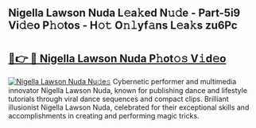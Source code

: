 ## Nigella Lawson Nuda L𝚎a𝚔ed N𝚞𝚍e - Part-5i9 Vi𝚍𝚎o P𝚑𝚘tos - H𝚘𝚝 O𝚗𝚕yf𝚊ns L𝚎a𝚔s zu6Pc

# <h2><a href="http://kf4kz3v.oniu.top/?m=Nigella+Lawson+Nuda">🔗👉 🔴 Nigella Lawson Nuda P𝚑ot𝚘𝚜 V𝚒d𝚎o</a></h2>

[![Nigella Lawson Nuda Nu𝚍e𝚜](https://i.imgur.com/0qMVB7G.gif)](http://kf4kz3v.oniu.top/?m=Nigella+Lawson+Nuda)
Cybernetic performer and multimedia innovator Nigella Lawson Nuda, known for publishing dance and lifestyle tutorials through viral dance sequences and compact clips. Brilliant illusionist Nigella Lawson Nuda, celebrated for their exceptional skills and accomplishments in creating and performing magic tricks.  
